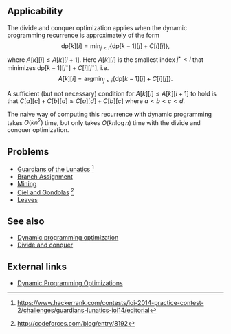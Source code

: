 ---
...

## Applicability
The divide and conquer optimization applies when the dynamic programming recurrence is approximately of the form
$$ \mathrm{dp}[k][i] = \min_{j<i} \left\{\mathrm{dp}[k-1][j] + C[i][j] \right\}, $$
where $A[k][i] \leq A[k][i+1]$. Here $A[k][i]$ is the smallest index $j^\star < i$ that minimizes $\mathrm{dp}[k-1][j^\star] + C[i][j^\star]$, i.e.
$$ A[k][i] = \mathrm{argmin}_{j<i} \left\{\mathrm{dp}[k-1][j] + C[i][j] \right\}. $$

A sufficient (but not necessary) condition for $A[k][i] \leq A[k][i+1]$ to hold is that $C[a][c] + C[b][d] \leq C[a][d] + C[b][c]$ where $a < b < c < d$.

The naive way of computing this recurrence with dynamic programming takes $O(kn^2)$ time, but only takes $O(kn\log n)$ time with the divide and conquer optimization.

## Problems
* [Guardians of the Lunatics](https://www.hackerrank.com/contests/ioi-2014-practice-contest-2/challenges/guardians-lunatics-ioi14) [^1]
* [Branch Assignment](https://open.kattis.com/problems/branch)
* [Mining](https://www.hackerrank.com/contests/world-codesprint-5/challenges/mining)
* [Ciel and Gondolas](http://codeforces.com/contest/321/problem/E) [^2]
* [Leaves](http://www.spoj.com/problems/NKLEAVES/)

## See also
* [Dynamic programming optimization]()
* [Divide and conquer]()

## External links
* [Dynamic Programming Optimizations](http://codeforces.com/blog/entry/8219)

[^1]: <https://www.hackerrank.com/contests/ioi-2014-practice-contest-2/challenges/guardians-lunatics-ioi14/editorial>
[^2]: <http://codeforces.com/blog/entry/8192>
